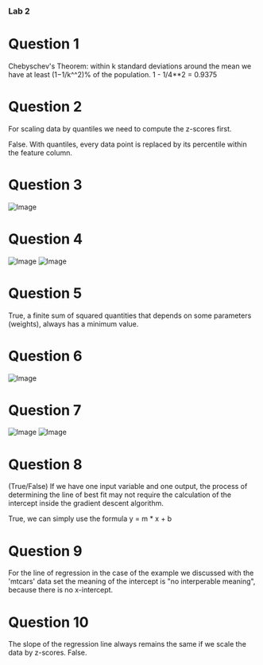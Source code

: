 ### Lab 2

# Question 1

Chebyschev's Theorem: within k standard deviations around the mean we have at least  (1−1/k^^2)%  of the population.
1 - 1/4**2 = 0.9375

# Question 2
For scaling data by quantiles we need to compute the z-scores first.

False. With quantiles, every data point is replaced by its percentile within the feature column.

# Question 3
![Image](Data310/images/3.png)

# Question 4
![Image](Data310/images/4.png)
![Image](Data310/images/4.1.png)

# Question 5
True, a finite sum of squared quantities that depends on some parameters (weights), always has a minimum value.

# Question 6
![Image](Data310/images/6.png)

# Question 7 
![Image](Data310/images/7.1.png)
![Image](Data310/images/7.png)

# Question 8
(True/False) If we have one input variable and one output, the process of determining the line of best fit may not require the calculation of the intercept inside the gradient descent algorithm.

True, we can simply use the formula y = m * x + b

# Question 9 
For the line of regression in the case of the example we discussed with the 'mtcars' data set the meaning of the intercept is "no interperable meaning", because there is no x-intercept.

# Question 10
The slope of the regression line always remains the same if we scale the data by z-scores.
False.

